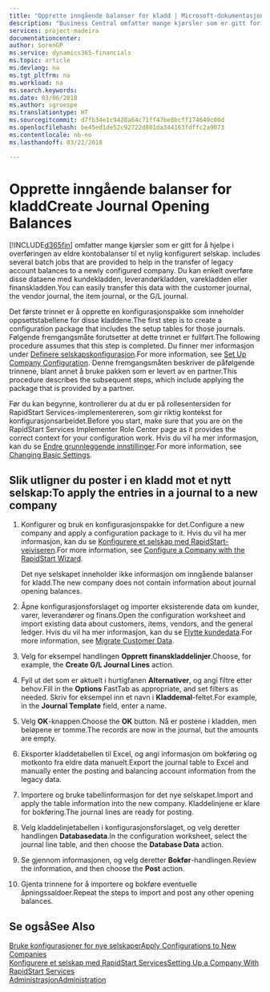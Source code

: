 ```yaml
---
title: "Opprette inngående balanser for kladd | Microsoft-dokumentasjon"
description: "Business Central omfatter mange kjørsler som er gitt for å hjelpe i overføringen av eldre kontobalanser til et nylig konfigurert selskap. Du kan enkelt overføre disse dataene med kladdebokføringer."
services: project-madeira
documentationcenter: 
author: SorenGP
ms.service: dynamics365-financials
ms.topic: article
ms.devlang: na
ms.tgt_pltfrm: na
ms.workload: na
ms.search.keywords: 
ms.date: 03/06/2018
ms.author: sgroespe
ms.translationtype: HT
ms.sourcegitcommit: d7fb34e1c9428a64c71ff47be8bcff174649c00d
ms.openlocfilehash: be45ed1de52c92722d801da344163fdffc2a9073
ms.contentlocale: nb-no
ms.lasthandoff: 03/22/2018

---
```

# <a name="create-journal-opening-balances"></a><span data-ttu-id="5e382-104">Opprette inngående balanser for kladd</span><span class="sxs-lookup"><span data-stu-id="5e382-104">Create Journal Opening Balances</span></span>
[!INCLUDE[d365fin](includes/d365fin_md.md)]<span data-ttu-id="5e382-105"> omfatter mange kjørsler som er gitt for å hjelpe i overføringen av eldre kontobalanser til et nylig konfigurert selskap.</span><span class="sxs-lookup"><span data-stu-id="5e382-105"> includes several batch jobs that are provided to help in the transfer of legacy account balances to a newly configured company.</span></span> <span data-ttu-id="5e382-106">Du kan enkelt overføre disse dataene med kundekladden, leverandørkladden, varekladden eller finanskladden.</span><span class="sxs-lookup"><span data-stu-id="5e382-106">You can easily transfer this data with the customer journal, the vendor journal, the item journal, or the G/L journal.</span></span>

<span data-ttu-id="5e382-107">Det første trinnet er å opprette en konfigurasjonspakke som inneholder oppsettstabellene for disse kladdene.</span><span class="sxs-lookup"><span data-stu-id="5e382-107">The first step is to create a configuration package that includes the setup tables for those journals.</span></span> <span data-ttu-id="5e382-108">Følgende fremgangsmåte forutsetter at dette trinnet er fullført.</span><span class="sxs-lookup"><span data-stu-id="5e382-108">The following procedure assumes that this step is completed.</span></span> <span data-ttu-id="5e382-109">Du finner mer informasjon under [Definere selskapskonfigurasjon](admin-set-up-company-configuration.md).</span><span class="sxs-lookup"><span data-stu-id="5e382-109">For more information, see [Set Up Company Configuration](admin-set-up-company-configuration.md).</span></span> <span data-ttu-id="5e382-110">Denne fremgangsmåten beskriver de påfølgende trinnene, blant annet å bruke pakken som er levert av en partner.</span><span class="sxs-lookup"><span data-stu-id="5e382-110">This procedure describes the subsequent steps, which include applying the package that is provided by a partner.</span></span>  

<span data-ttu-id="5e382-111">Før du kan begynne, kontrollerer du at du er på rollesentersiden for RapidStart Services-implementereren, som gir riktig kontekst for konfigurasjonsarbeidet.</span><span class="sxs-lookup"><span data-stu-id="5e382-111">Before you start, make sure that you are on the RapidStart Services Implementer Role Center page as it provides the correct context for your configuration work.</span></span> <span data-ttu-id="5e382-112">Hvis du vil ha mer informasjon, kan du se [Endre grunnleggende innstillinger](ui-change-basic-settings.md).</span><span class="sxs-lookup"><span data-stu-id="5e382-112">For more information, see [Changing Basic Settings](ui-change-basic-settings.md).</span></span>

## <a name="to-apply-the-entries-in-a-journal-to-a-new-company"></a><span data-ttu-id="5e382-113">Slik utligner du poster i en kladd mot et nytt selskap:</span><span class="sxs-lookup"><span data-stu-id="5e382-113">To apply the entries in a journal to a new company</span></span>  
1. <span data-ttu-id="5e382-114">Konfigurer og bruk en konfigurasjonspakke for det.</span><span class="sxs-lookup"><span data-stu-id="5e382-114">Configure a new company and apply a configuration package to it.</span></span> <span data-ttu-id="5e382-115">Hvis du vil ha mer informasjon, kan du se [Konfigurere et selskap med RapidStart-veiviseren](admin-how-to-configure-a-company-with-the-rapidstart-wizard.md).</span><span class="sxs-lookup"><span data-stu-id="5e382-115">For more information, see [Configure a Company with the RapidStart Wizard](admin-how-to-configure-a-company-with-the-rapidstart-wizard.md).</span></span>  

    <span data-ttu-id="5e382-116">Det nye selskapet inneholder ikke informasjon om inngående balanser for kladd.</span><span class="sxs-lookup"><span data-stu-id="5e382-116">The new company does not contain information about journal opening balances.</span></span>  

2. <span data-ttu-id="5e382-117">Åpne konfigurasjonsforslaget og importer eksisterende data om kunder, varer, leverandører og finans.</span><span class="sxs-lookup"><span data-stu-id="5e382-117">Open the configuration worksheet and import existing data about customers, items, vendors, and the general ledger.</span></span> <span data-ttu-id="5e382-118">Hvis du vil ha mer informasjon, kan du se [Flytte kundedata](admin-migrate-customer-data.md).</span><span class="sxs-lookup"><span data-stu-id="5e382-118">For more information, see [Migrate Customer Data](admin-migrate-customer-data.md).</span></span>  
3. <span data-ttu-id="5e382-119">Velg for eksempel handlingen **Opprett finanskladdelinjer**.</span><span class="sxs-lookup"><span data-stu-id="5e382-119">Choose, for example, the **Create G/L Journal Lines** action.</span></span>  
4. <span data-ttu-id="5e382-120">Fyll ut det som er aktuelt i hurtigfanen **Alternativer**, og angi filtre etter behov.</span><span class="sxs-lookup"><span data-stu-id="5e382-120">Fill in the **Options** FastTab as appropriate, and set filters as needed.</span></span> <span data-ttu-id="5e382-121">Skriv for eksempel inn et navn i **Kladdemal**-feltet.</span><span class="sxs-lookup"><span data-stu-id="5e382-121">For example, in the **Journal Template** field, enter a name.</span></span>  
5. <span data-ttu-id="5e382-122">Velg **OK**-knappen.</span><span class="sxs-lookup"><span data-stu-id="5e382-122">Choose the **OK** button.</span></span> <span data-ttu-id="5e382-123">Nå er postene i kladden, men beløpene er tomme.</span><span class="sxs-lookup"><span data-stu-id="5e382-123">The records are now in the journal, but the amounts are empty.</span></span>  
6. <span data-ttu-id="5e382-124">Eksporter kladdetabellen til Excel, og angi informasjon om bokføring og motkonto fra eldre data manuelt.</span><span class="sxs-lookup"><span data-stu-id="5e382-124">Export the journal table to Excel and manually enter the posting and balancing account information from the legacy data.</span></span>
7. <span data-ttu-id="5e382-125">Importere og bruke tabellinformasjon for det nye selskapet.</span><span class="sxs-lookup"><span data-stu-id="5e382-125">Import and apply the table information into the new company.</span></span> <span data-ttu-id="5e382-126">Kladdelinjene er klare for bokføring.</span><span class="sxs-lookup"><span data-stu-id="5e382-126">The journal lines are ready for posting.</span></span>  
8. <span data-ttu-id="5e382-127">Velg kladdelinjetabellen i konfigurasjonsforslaget, og velg deretter handlingen **Databasedata**.</span><span class="sxs-lookup"><span data-stu-id="5e382-127">In the configuration worksheet, select the journal line table, and then choose the **Database Data** action.</span></span>  
9. <span data-ttu-id="5e382-128">Se gjennom informasjonen, og velg deretter **Bokfør**-handlingen.</span><span class="sxs-lookup"><span data-stu-id="5e382-128">Review the information, and then choose the **Post** action.</span></span>  
10. <span data-ttu-id="5e382-129">Gjenta trinnene for å importere og bokføre eventuelle åpningssaldoer.</span><span class="sxs-lookup"><span data-stu-id="5e382-129">Repeat the steps to import and post any other opening balances.</span></span>  

## <a name="see-also"></a><span data-ttu-id="5e382-130">Se også</span><span class="sxs-lookup"><span data-stu-id="5e382-130">See Also</span></span>  
[<span data-ttu-id="5e382-131">Bruke konfigurasjoner for nye selskaper</span><span class="sxs-lookup"><span data-stu-id="5e382-131">Apply Configurations to New Companies</span></span>](admin-apply-configuration-to-new-companies.md)  
[<span data-ttu-id="5e382-132">Konfigurere et selskap med RapidStart Services</span><span class="sxs-lookup"><span data-stu-id="5e382-132">Setting Up a Company With RapidStart Services</span></span>](admin-set-up-a-company-with-rapidstart.md)  
[<span data-ttu-id="5e382-133">Administrasjon</span><span class="sxs-lookup"><span data-stu-id="5e382-133">Administration</span></span>](admin-setup-and-administration.md)

